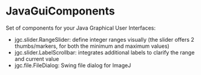 JavaGuiComponents
=================

Set of components for your Java Graphical User Interfaces:

- jgc.slider.RangeSlider: define integer ranges visually (the slider offers 2 thumbs/markers,
  for both the minimum and maximum values) 
- jgc.slider.LabelScrollbar: integrates additional labels to clarify the range and current value
- jgc.file.FileDialog: Swing file dialog for ImageJ